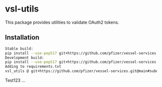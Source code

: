 # vsl-utils

This package provides utilities to validate OAuth2 tokens.

## Installation

```bash
Stable build:
pip install --use-pep517 git+https://github.com/pfizer/vessel-services.git@main#subdirectory=utils/vsl_utils
Development build:
pip install --use-pep517 git+https://github.com/pfizer/vessel-services.git@dev#subdirectory=utils/vsl_utils
Adding to requirements.txt
vsl_utils @ git+https://github.com/pfizer/vessel-services.git@main#subdirectory=utils/vsl_utils

```
Test123
...
